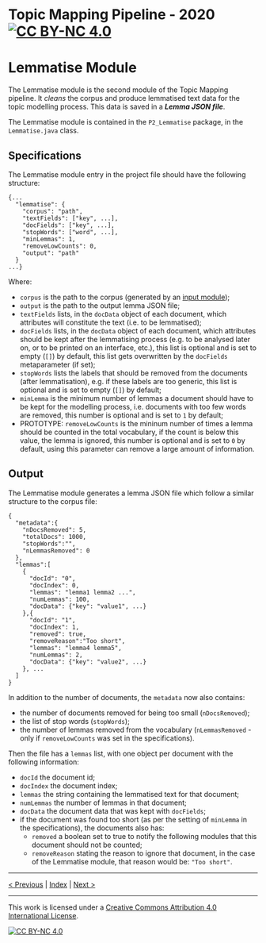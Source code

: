 # Topic Mapping Pipeline - 2020 [![CC BY-NC 4.0][cc-by-nc-shield]][cc-by-nc]
# Lemmatise Module

The Lemmatise module is the second module of the Topic Mapping pipeline. It *cleans* the corpus and produce lemmatised
text data for the topic modelling process. This data is saved in a ***Lemma JSON file***.

The Lemmatise module is contained in the `P2_Lemmatise` package, in the `Lemmatise.java` class.

## Specifications

The Lemmatise module entry in the project file should have the following structure:
```json5
{...
  "lemmatise": {
    "corpus": "path",
    "textFields": ["key", ...],
    "docFields": ["key", ...],
    "stopWords": ["word", ...],
    "minLemmas": 1,
    "removeLowCounts": 0,
    "output": "path"
  }
...}
``` 

Where:
- `corpus` is the path to the corpus (generated by an [input module](InputModule.md));
- `output` is the path to the output lemma JSON file;
- `textFields` lists, in the `docData` object of each document, which attributes will constitute the text (i.e. to be
lemmatised);
- `docFields` lists, in the `docData` object of each document, which attributes should be kept after the lemmatising
process (e.g. to be analysed later on, or to be printed on an interface, etc.), this list is optional and is set to
empty (`[]`) by default, this list gets overwritten by the `docFields` metaparameter (if set);
- `stopWords` lists the labels that should be removed from the documents (after lemmatisation), e.g. if these labels are
too generic, this list is optional and is set to empty (`[]`) by default;
- `minLemma` is the minimum number of lemmas a document should have to be kept for the modelling process, i.e. documents
with too few words are removed, this number is optional and is set to `1` by default;
- PROTOTYPE: `removeLowCounts` is the mininum number of times a lemma should be counted in the total vocabulary, if the 
count is below this value, the lemma is ignored, this number is optional and is set to `0` by default, using this 
parameter can remove a large amount of information.

## Output

The Lemmatise module generates a lemma JSON file which follow a similar structure to the corpus file:
```json5
{
  "metadata":{
    "nDocsRemoved": 5,
    "totalDocs": 1000,
    "stopWords":"",
    "nLemmasRemoved": 0
  },
  "lemmas":[
    {
      "docId": "0",
      "docIndex": 0,
      "lemmas": "lemma1 lemma2 ...",
      "numLemmas": 100,
      "docData": {"key": "value1", ...}
    },{
      "docId": "1",
      "docIndex": 1,
      "removed": true,
      "removeReason":"Too short",
      "lemmas": "lemma4 lemma5",
      "numLemmas": 2,
      "docData": {"key": "value2", ...}
    }, ...
  ]
}
```

In addition to the number of documents, the `metadata` now also contains:
- the number of documents removed for being too small (`nDocsRemoved`);
- the list of stop words (`stopWords`);
- the number of lemmas removed from the vocabulary (`nLemmasRemoved` - only if `removeLowCounts` was set in the
specifications).

Then the file has a `lemmas` list, with one object per document with the following information:
- `docId` the document id;
- `docIndex` the document index;
- `lemmas` the string containing the lemmatised text for that document;
- `numLemmas` the number of lemmas in that document;
- `docData` the document data that was kept with `docFields`;
- if the document was found too short (as per the setting of `minLemma` in the specifications), the documents also has:
    - `removed` a boolean set to true to notify the following modules that this document should not be counted;
    - `removeReason` stating the reason to ignore that document, in the case of the Lemmatise module, that reason would
    be: `"Too short"`.

---

[< Previous](InputModule.md) | [Index](index.md) | [Next >](ModelModule.md)

---
This work is licensed under a [Creative Commons Attribution 4.0 International
License][cc-by-nc].

[![CC BY-NC 4.0][cc-by-nc-image]][cc-by-nc]

[cc-by-nc]: http://creativecommons.org/licenses/by-nc/4.0/
[cc-by-nc-image]: https://i.creativecommons.org/l/by-nc/4.0/88x31.png
[cc-by-nc-shield]: https://img.shields.io/badge/License-CC%20BY--NC%204.0-lightgrey.svg
